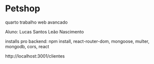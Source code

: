 # Petshop
 quarto trabalho web avancado

Aluno: Lucas Santos Leão Nascimento

installs pro backend: npm install, react-router-dom, mongoose, multer, mongodb, cors, react

http://localhost:3001/clientes